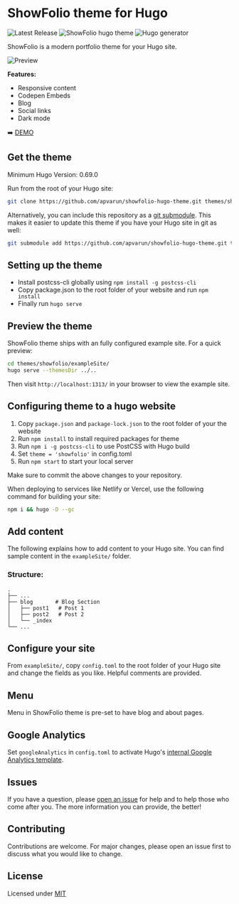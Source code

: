 # ShowFolio theme for Hugo

![Latest Release](https://img.shields.io/github/tag/apvarun/showfolio-hugo-theme.svg)
![ShowFolio hugo theme](https://img.shields.io/github/license/apvarun/showfolio-hugo-theme)
![Hugo generator](https://img.shields.io/badge/generator-hugo-brightgreen)

ShowFolio is a modern portfolio theme for your Hugo site.

![Preview](https://github.com/apvarun/showfolio-hugo-theme/raw/main/images/showfolio-dark.png)

**Features:**

- Responsive content
- Codepen Embeds
- Blog
- Social links
- Dark mode

➡️ [DEMO](https://showfolio.vercel.app/)

## Get the theme

Minimum Hugo Version: 0.69.0

Run from the root of your Hugo site:

```sh
git clone https://github.com/apvarun/showfolio-hugo-theme.git themes/showfolio
```

Alternatively, you can include this repository as a [git submodule](https://git-scm.com/docs/gitsubmodules). This makes it easier to update this theme if you have your Hugo site in git as well:

```sh
git submodule add https://github.com/apvarun/showfolio-hugo-theme.git themes/showfolio
```

## Setting up the theme

- Install postcss-cli globally using `npm install -g postcss-cli`
- Copy package.json to the root folder of your website and run `npm install`
- Finally run `hugo serve`

## Preview the theme

ShowFolio theme ships with an fully configured example site. For a quick preview:

```sh
cd themes/showfolio/exampleSite/
hugo serve --themesDir ../..
```

Then visit `http://localhost:1313/` in your browser to view the example site.

## Configuring theme to a hugo website

1. Copy `package.json` and `package-lock.json` to the root folder of your the website
2. Run `npm install` to install required packages for theme
3. Run `npm i -g postcss-cli` to use PostCSS with Hugo build
4. Set `theme = 'showfolio'` in config.toml
5. Run `npm start` to start your local server

Make sure to commit the above changes to your repository.

When deploying to services like Netlify or Vercel, use the following command for building your site:

```sh
npm i && hugo -D --gc
```

## Add content

The following explains how to add content to your Hugo site. You can find sample content in the `exampleSite/` folder.

### Structure:

    .
    ├── ...
    ├── blog       # Blog Section
    │   ├── post1   # Post 1
    │   ├── post2   # Post 2
    │   └── _index     
    └── ...

## Configure your site

From `exampleSite/`, copy `config.toml` to the root folder of your Hugo site and change the fields as you like. Helpful comments are provided.

## Menu

Menu in ShowFolio theme is pre-set to have blog and about pages.

## Google Analytics

Set `googleAnalytics` in `config.toml` to activate Hugo's [internal Google Analytics template](https://gohugo.io/templates/internal/#google-analytics).

## Issues

If you have a question, please [open an issue](https://github.com/apvarun/showfolio-hugo-theme/issues) for help and to help those who come after you. The more information you can provide, the better!

## Contributing

Contributions are welcome. For major changes, please open an issue first to discuss what you would like to change.

## License

Licensed under [MIT](LICENSE)
